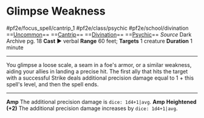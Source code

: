 # Glimpse Weakness
#pf2e/focus_spell/cantrip_1 #pf2e/class/psychic #pf2e/school/divination 
==[Uncommon](Uncommon.md)== ==[Cantrip](Cantrip.md)== ==[Divination](Divination.md)== ==[Psychic](Psychic.md)==
*Source* Dark Archive pg. 18
**Cast** ► verbal
**Range** 60 feet; **Targets** 1 creature
**Duration** 1 minute

---
You glimpse a loose scale, a seam in a foe's armor, or a similar weakness, aiding your allies in landing a precise hit. The first ally that hits the target with a successful Strike deals additional precision damage equal to 1 + this spell's level, and then the spell ends.

---
**Amp** The additional precision damage is `dice: 1d4+1|avg`.
**Amp** **Heightened (+2)** The additional precision damage increases by `dice: 1d4+1|avg`.